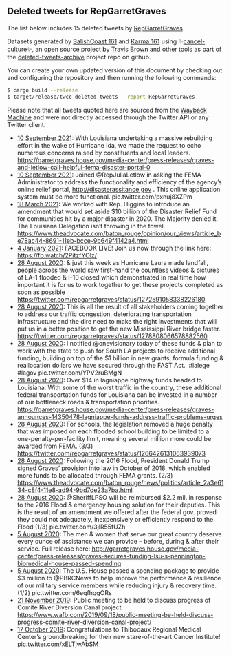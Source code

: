 ## Deleted tweets for RepGarretGraves

The list below includes 15 deleted tweets by
[RepGarretGraves](https://twitter.com/RepGarretGraves).



Datasets generated by [SalishCoast 161](https://twitter.com/SalishCoastA) and [Karma 161](https://twitter.com/KarmaOneSixOne)
using ✨[cancel-culture](https://github.com/travisbrown/cancel-culture)✨, an open source project by [Travis Brown](https://twitter.com/travisbrown) 
and other tools as part of the [deleted-tweets-archive](https://github.com/salcoast/deleted-tweets-archive/) project repo on github.

You can create your own updated version of this document by checking out and configuring the
repository and then running the following commands:

```bash
$ cargo build --release
$ target/release/twcc deleted-tweets --report RepGarretGraves
```

Please note that all tweets quoted here are sourced from the
[Wayback Machine](https://web.archive.org) and were not directly accessed through the Twitter API or
any Twitter client.

* [10 September 2021](https://web.archive.org/web/20210910174447/https://twitter.com/RepGarretGraves/status/1436379417501224979): With Louisiana undertaking a massive rebuilding effort in the wake of Hurricane Ida, we made the request to echo numerous concerns raised by constituents and local leaders. https://garretgraves.house.gov/media-center/press-releases/graves-and-letlow-call-helpful-fema-disaster-portal-0
* [10 September 2021](https://web.archive.org/web/20210910174447/https://twitter.com/RepGarretGraves/status/1436379417501224979): Joined  @RepJuliaLetlow  in asking the FEMA Administrator to address the functionality and efficiency of the agency’s online relief portal,  http://disasterassitance.gov .   This online application system must be more functional. pic.twitter.com/pxnuj8XZPm
* [18 March 2021](https://web.archive.org/web/20210318213221/https://twitter.com/RepGarretGraves/status/1372662114339459074): We worked with Rep. Higgins to introduce an amendment that would set aside $10 billion of the Disaster Relief Fund for communities hit by a major disaster in 2020.   The Majority denied it. The Louisiana Delegation isn’t throwing in the towel. https://www.theadvocate.com/baton_rouge/opinion/our_views/article_be78ac44-8691-11eb-bcce-9b649f4142a4.html
* [ 4 January 2021](https://web.archive.org/web/20210104220306/https://twitter.com/RepGarretGraves/status/1346215511701544961): FACEBOOK LIVE!  Join us now through the link here:  https://fb.watch/2PitzfYOlz/
* [28 August 2020](https://web.archive.org/web/20200828133416/https://twitter.com/RepGarretGraves/status/1299339290288287744): & just this week as Hurricane Laura made landfall, people across the world saw first-hand the countless videos & pictures of LA-1 flooded & I-10 closed which demonstrated in real time how important it is for us to work together to get these projects completed as soon as possible https://twitter.com/repgarretgraves/status/1272591058338226180
* [28 August 2020](https://web.archive.org/web/20200828133416/https://twitter.com/RepGarretGraves/status/1299339290288287744): This is all the result of all stakeholders coming together to address our traffic congestion, deteriorating transportation infrastructure and the dire need to make the right investments that will put us in a better position to get the new Mississippi River bridge faster. https://twitter.com/repgarretgraves/status/1278808066578882560
* [28 August 2020](https://web.archive.org/web/20200828133416/https://twitter.com/RepGarretGraves/status/1299339290288287744): I notified  @onevisionary  today of these funds & plan to work with the state to push for South LA projects to receive additional funding, building on top of the $1 billion in new grants, formula funding & reallocation dollars we have secured through the FAST Act.    #lalege   #lagov  pic.twitter.com/YPV2ruBMgN
* [28 August 2020](https://web.archive.org/web/20200828133416/https://twitter.com/RepGarretGraves/status/1299339290288287744): Over $14 in lagniappe highway funds headed to Louisiana.  With some of the worst traffic in the country, these additional federal transportation funds for Louisiana can be invested in a number of our bottleneck roads & transportation priorities. https://garretgraves.house.gov/media-center/press-releases/graves-announces-14350478-lagniappe-funds-address-traffic-problems-urges
* [28 August 2020](https://web.archive.org/web/20200828020121/https://twitter.com/RepGarretGraves/status/1299165030445969416): For schools, the legislation removed a huge penalty that was imposed on each flooded school building to be limited to a one-penalty-per-facility limit, meaning several million more could be awarded from FEMA. (3/3) https://twitter.com/repgarretgraves/status/1266426131063939073
* [28 August 2020](https://web.archive.org/web/20200828020121/https://twitter.com/RepGarretGraves/status/1299165030445969416): Following the 2016 Flood, President Donald Trump signed Graves’ provision into law in October of 2018, which enabled more funds to be allocated through FEMA grants. (2/3) https://www.theadvocate.com/baton_rouge/news/politics/article_2a3e6134-c8f4-11e8-ad94-9bd7de23a7ba.html
* [28 August 2020](https://web.archive.org/web/20200828020121/https://twitter.com/RepGarretGraves/status/1299165030445969416): @SheriffLPSO  will be reimbursed $2.2 mil. in response to the 2016 Flood & emergency housing solution for their deputies.  This is the result of an amendment we offered after the federal gov. proved they could not adequately, inexpensively or efficiently respond to the Flood (1/3) pic.twitter.com/3jlR55fUZh
* [ 5 August 2020](https://web.archive.org/web/20200805190100/https://twitter.com/RepGarretGraves/status/1291086785364275200): The men & women that serve our great country deserve every ounce of assistance we can provide – before, during & after their service.  Full release here: http://garretgraves.house.gov/media-center/press-releases/graves-secures-funding-lsu-s-pennington-biomedical-house-passed-spending
* [ 5 August 2020](https://web.archive.org/web/20200805190100/https://twitter.com/RepGarretGraves/status/1291086785364275200): The U.S. House passed a spending package to provide $3 million to  @PBRCNews  to help improve the performance & resilience of our military service members while reducing injury & recovery time. (1/2) pic.twitter.com/6eqfhqgORs
* [21 November 2019](https://web.archive.org/web/20191121131544/https://twitter.com/RepGarretGraves/status/1197502147988008960): Public meeting to be held to discuss progress of Comite River Diversion Canal project https://www.wafb.com/2019/09/18/public-meeting-be-held-discuss-progress-comite-river-diversion-canal-project/
* [17 October 2019](https://web.archive.org/web/20191017194659/https://twitter.com/RepGarretGraves/status/1184918234488823808): Congratulations to Thibodaux Regional Medical Center’s groundbreaking for their new stare-of-the-art Cancer Institute! pic.twitter.com/xELTjwAbSM
